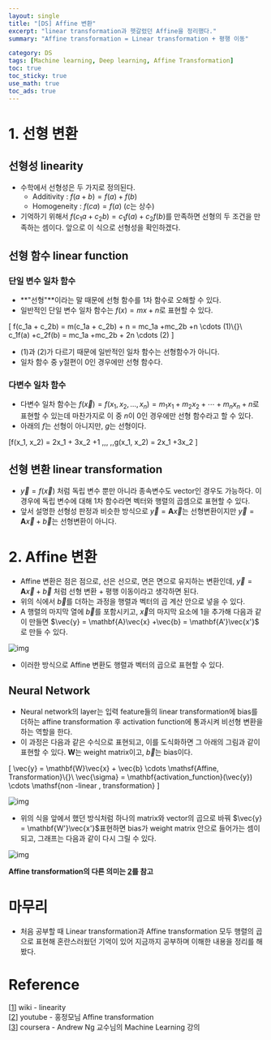 ```yaml
---
layout: single
title: "[DS] Affine 변환"
excerpt: "linear transformation과 헷갈렸던 Affine을 정리했다."
summary: "Affine transformation = Linear transformation + 평행 이동"

category: DS
tags: [Machine learning, Deep learning, Affine Transformation]
toc: true
toc_sticky: true
use_math: true
toc_ads: true
---
```


# 1. 선형 변환

## 선형성 linearity

- 수학에서 선형성은 두 가지로 정의된다.
  - Additivity : $f(a + b) = f(a) + f(b)$
  - Homogeneity : $f(c a) = f(a)$ ($c$는 상수)
- 기억하기 위해서 $f(c_1a + c_2b) = c_1f(a) + c_2f(b)$를 만족하면 선형의 두 조건을 만족하는 셈이다. 앞으로 이 식으로 선형성을 확인하겠다.

## 선형 함수 linear function

### 단일 변수 일차 함수

- **"선형"**이라는 말 때문에 선형 함수를 1차 함수로 오해할 수 있다.
- 일반적인 단일 변수 일차 함수는 $f(x) = m x + n$로 표현할 수 있다.

\[
f(c_1a + c_2b) = m(c_1a + c_2b) + n  = mc_1a +mc_2b +n \cdots (1)\\{}\\
c_1f(a) +c_2f(b) = mc_1a +mc_2b + 2n \cdots (2)
\]

- (1)과 (2)가 다르기 때문에 일반적인 일차 함수는 선형함수가 아니다.
- 일차 함수 중 y절편이 0인 경우에만 선형 함수다.

### 다변수 일차 함수

- 다변수 일차 함수는 $f(\vec{x}) = f(x_1,x_2, \dots,x_n) = m_1 x_1 +m_2x_2 +\cdots + m_nx_n + n$로 표현할 수 있는데 마찬가지로 이 중 $n$이 0인 경우에만 선형 함수라고 할 수 있다.
- 아래의 $f$는 선형이 아니지만, $g$는 선형이다.

\[f(x_1, x_2) = 2x_1 + 3x_2 +1 ,\,\, \,\,g(x_1, x_2) = 2x_1 +3x_2 \]

## 선형 변환 linear transformation

- $\vec{y} = f( \vec{x})$ 처럼 독립 변수 뿐만 아니라 종속변수도 vector인 경우도 가능하다. 이 경우에 독립 변수에 대해 1차 함수라면 벡터와 행렬의 곱셈으로 표현할 수 있다.
- 앞서 설명한 선형성 판정과 비슷한 방식으로 $\vec{y} = \mathbf{A}\vec{x}$는 선형변환이지만 $\vec{y} = \mathbf{A}\vec{x} +\vec{b}$는 선형변환이 아니다.

# 2. Affine 변환

- Affine 변환은 점은 점으로, 선은 선으로, 면은 면으로 유지하는 변환인데, $\vec{y} = \mathbf{A}\vec{x} +\vec{b}$ 처럼 선형 변환 + 평행 이동이라고 생각하면 된다.
- 위의 식에서 $\vec{b}$를 더하는 과정을 행렬과 벡터의 곱 계산 안으로 넣을 수 있다.
- A 행렬의 마지막 열에 $\vec{b}$를 포함시키고, $\vec{x}$의 마지막 요소에 1을 추가해 다음과 같이 만들면 $\vec{y} = \mathbf{A}\vec{x} +\vec{b} = \mathbf{A'}\vec{x'}$ 로 만들 수 있다.

![img]({{site.url}}/assets/img/affine_equation.png)

- 이러한 방식으로 Affine 변환도 행렬과 벡터의 곱으로 표현할 수 있다.

## Neural Network

- Neural network의 layer는 입력 feature들의 linear transformation에 bias를 더하는 affine transformation 후 activation function에 통과시켜 비선형 변환을 하는 역할을 한다.
- 이 과정은 다음과 같은 수식으로 표현되고, 이를 도식화하면 그 아래의 그림과 같이 표현할 수 있다. $\mathbf{W}$는 weight matrix이고, $\vec{b}$는 bias이다.

\[
\vec{y} = \mathbf{W}\vec{x} + \vec{b} \cdots \mathsf{Affine\, Transformation}\\{}\\ \vec{\sigma} = \mathbf{activation\_function}(\vec{y}) \cdots \mathsf{non -linear \, transformation}
\]  

![img]({{site.url}}/assets/img/affine1.png)

- 위의 식을 앞에서 했던 방식처럼 하나의 matrix와 vector의 곱으로 바꿔 $\vec{y} = \mathbf{W'}\vec{x'}$표현하면 bias가 weight matrix 안으로 들어가는 셈이 되고, 그래프는 다음과 같이 다시 그릴 수 있다.  

![img]({{site.url}}/assets/img/affine2.png)  

**Affine transformation의 다른 의미는 [2]를 참고**  
# 마무리
- 처음 공부할 때 Linear transformation과 Affine transformation 모두 행렬의 곱으로 표현해 혼란스러웠던 기억이 있어 지금까지 공부하며 이해한 내용을 정리를 해봤다.  

# Reference

[[1]] wiki - linearity  
[[2]] youtube - 홍정모님 Affine transformation  
[[3]] coursera - Andrew Ng 교수님의 Machine Learning 강의

[1]: https://ko.wikipedia.org/wiki/%EC%84%A0%ED%98%95%EC%84%B1
[2]: https://www.youtube.com/watch?v=DSmXIYkp024
[3]: https://www.coursera.org/learn/machine-learning?
